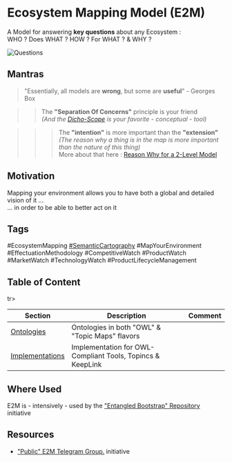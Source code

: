 Ecosystem Mapping Model (E2M)
==
A Model for answering __key questions__ about any Ecosystem :    
WHO ? Does WHAT ? HOW ? For WHAT ? & WHY ?

![Questions](https://github.com/iPlumb3r/EcosystemMappingModel/blob/master/images/Who-DoesWhat-How-ForWhat-Why.png)

Mantras
-
> "Essentially, all models are __wrong__, but some are __useful__" - Georges Box

>> The __"Separation Of Concerns"__ principle is your friend   
_(And the <a href="https://github.com/iPlumb3r/Dicho-Scope/blob/master/Introduction_EN.md">Dicho-Scope</a> is your favorite - conceptual - tool)_

>>> The __"intention"__ is more important than the __"extension"__   
_(The reason why a thing is in the map is more important than the nature of this thing)_   
More about that here : <a href="https://github.com/iPlumb3r/EcosystemMappingModel/blob/master/1_Semantic/ReasonWhyA2-LevelModel_EN.md">Reason Why for a 2-Level Model</a>

Motivation
-
Mapping your environment allows you to have both a global and detailed vision of it ...   
... in order to be able to better act on it

Tags
-
#EcosystemMapping <a href="https://www.topincs.com/EntangledBootstrap/2192">#SemanticCartography</a> #MapYourEnvironment #EffectuationMethodology #CompetitiveWatch #ProductWatch #MarketWatch #TechnologyWatch #ProductLifecycleManagement 

Table of Content
-
<table>
    <thead>
        <tr>
            <th>Section</th>
            <th>Description</th>
            <th>Comment</th>
        </tr>
    </thead>
    <tbody>
        <tr>
            <td><a href="https://github.com/iPlumb3r/EcosystemMappingModel/tree/master/6_Ontologies">Ontologies</a></td>
            <td>Ontologies in both "OWL" & "Topic Maps" flavors</td>
            <td></td>
        </tr>
        tr>
            <td><a href="https://github.com/iPlumb3r/EcosystemMappingModel/blob/master/8_Implementations/ReadMd.md">Implementations</a></td>
            <td>Implementation for OWL-Compliant Tools, Topincs & KeepLink</td>
            <td></td>
        </tr>
    </tbody>
</table>

Where Used
-
E2M is - intensively - used by the <a href="https://github.com/iPlumb3r/EntangledBootstrap">"Entangled Bootstrap" Repository</a> initiative

Resources
-
* <a href="https://t.me/EcosystemMapping">"Public" E2M Telegram Group.</a> initiative

